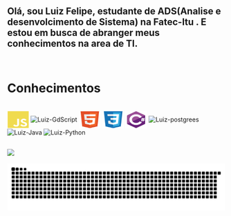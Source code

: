 ## Olá, sou Luiz Felipe, estudante de ADS(Analise e desenvolcimento de Sistema) na Fatec-Itu  . E estou em busca de abranger meus conhecimentos na area de TI.

<div style="display: inline_block"><br>
  <h1>Conhecimentos</h1> <br>
  <img align="center" alt="Luiz-Js" height="40" width="50" src="https://raw.githubusercontent.com/devicons/devicon/master/icons/javascript/javascript-plain.svg">
  <img align="center" alt="Luiz-GdScript" height="40" width="50" src="https://cdn.jsdelivr.net/gh/devicons/devicon/icons/godot/godot-original.svg">
  <img align="center" alt="Luiz-HTML" height="40" width="50" src="https://raw.githubusercontent.com/devicons/devicon/master/icons/html5/html5-original.svg">
  <img align="center" alt="Luiz-CSS" height="40" width="50" src="https://raw.githubusercontent.com/devicons/devicon/master/icons/css3/css3-original.svg">
  <img align="center" alt="Luiz-Csharp" height="40" width="50" src="https://raw.githubusercontent.com/devicons/devicon/master/icons/csharp/csharp-original.svg">
  <img align="center" alt="Luiz-postgrees" height="40" width="50" src="https://cdn.jsdelivr.net/gh/devicons/devicon/icons/postgresql/postgresql-original.svg">
  <img align="center" alt="Luiz-Java" height="40" width="50" src="https://cdn.jsdelivr.net/gh/devicons/devicon/icons/java/java-original.svg">
  <img align="center" alt="Luiz-Python" height="40" width="50" src="https://cdn.jsdelivr.net/gh/devicons/devicon/icons/python/python-original.svg" />
</div>
  
  ##
  
  <div>
    <a href="mailto:luizfelipe.cabralsouza@gmail.com"><img src="https://img.shields.io/badge/Gmail-D14836?style=for-the-badge&logo=gmail&logoColor=white"></a>
  </div>
  
 ![Snake animation](https://github.com/LuizFCabral/LuizFCabral/blob/output/github-contribution-grid-snake.svg)
